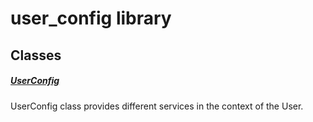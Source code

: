 



# user_config library











## Classes

##### [UserConfig](../services_user_config/UserConfig-class.md)



UserConfig class provides different services in the context of the User.















